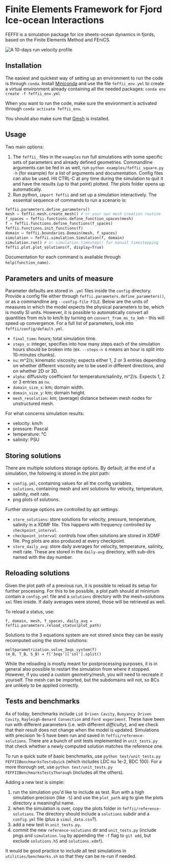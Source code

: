 # Finite Elements Framework for Fjord Ice-ocean Interactions
FEFFII is a simulation package for ice sheets-ocean dynamics in fjords, based on the Finite Elements Method and FEniCS. 

![A 10-days run velocity profile](https://user-images.githubusercontent.com/7880569/201364071-462730a9-6cfa-4c47-b9ad-b133448c6d91.png)

## Installation
The easiest and quickest way of setting up an environment to run the code is through `conda`.
Install [Miniconda](https://docs.conda.io/en/latest/miniconda.html) and use the file `feffii_env.yml` to create a virtual environment already containing all the needed packages:
`conda env create -f feffii_env.yml`

When you want to run the code, make sure the environment is activated through `conda activate feffii_env`.

You should also make sure that [Gmsh](http://gmsh.info/) is installed.

## Usage
Two main options:
1) The `feffii_` files in the `examples` run full simulations with some specific sets of parameters and already defined geometries. Commandline arguments can be fed in as well, run `python examples/feffii_square.py -h` (for example) for a list of arguments and documentation. Config files can also be used.
Hit CTRL-C at any time during the simulation to quit it and have the results (up to that point) plotted. The plots folder opens up automatically.
2) Run python, `import feffii` and set up a simulation interactively. The essential sequence of commands to run a scenario is:

```python
feffii.parameters.define_parameters()
mesh = feffii.mesh.create_mesh() # or your own mesh creation routine
f_spaces = feffii.functions.define_function_spaces(mesh)
f = feffii.functions.define_functions(f_spaces)
feffii.functions.init_functions(f)
domain = feffii.boundaries.Domain(mesh, f_spaces)
simulation = feffii.simulation.Simulation(f, domain)
simulation.run() # or simulation.timestep() for manual timestepping
feffii.plot.plot_solutions(f, display=True)
```

Documentation for each command is available through `help(function_name)`.

## Parameters and units of measure
Parameter defaults are stored in `.yml` files inside the `config` directory. Provide a config file either through `feffii.parameters.define_parameters()`, or as a commandline arg `--config-file FILE`. Below are the units of measures in which the model expects the physical parameters to be, which is mostly SI units. However, it is possible to automatically convert all quantities from m/s to km/h by turning on `convert_from_ms_to_kmh` - this will speed up convergence. For a full list of parameters, look into `feffii/config/default.yml`.

- `final_time`: hours; total simulation time.
- `steps_n`: integer, specifies into how many steps each of the simulation hours should be broken into (ex. `--steps-n 6` means an hour is split into 10-minutes chunks).
- `nu`: m^2/s; kinematic viscosity; expects either 1, 2 or 3 entries depending on whether different viscosity are to be used in different directions, and on whether 2D or 3D.
- `alpha`: diffusivity coefficient for temperature/salinity, m^2/s. Expects 1, 2 or 3 entries as `nu`.
- `domain_size_x`: km; domain width.
- `domain_size_y`: km; domain height.
- `mesh_resolution`: km; (average) distance between mesh nodes for unstructured mesh.

For what concerns simulation results:

- velocity: km/h
- pressure: Pascal
- temperature: °C
- salinity: PSU

## Storing solutions
There are multiple solutions storage options.
By default, at the end of a simulation, the following is stored in the plot path:
- `config.yml`, containing values for all the config variables.
- `solutions`, containing mesh and xml solutions for velocity, temperature, salinity, melt rate.
- png plots of solutions.

Further storage options are controlled by apt settings:
- `store_solutions`: store solutions for velocity, pressure, temperature, salinity in a XDMF file. This happens with frequency controlled by `checkpoint_interval`.
- `checkpoint_interval`: controls how often solutions are stored in XDMF file. Png plots are also produced at every checkpoint.
- `store_daily_avg`: store daily averages for velocity, temperature, salinity, melt rate. These are stored in the `daily-avg` directory, with sub-dirs named with the day number.

## Reloading solutions
Given the plot path of a previous run, it is possible to reload its setup for further processing. For this to be possible, a plot path should at minimum contain a `config.yml` file and a `solutions` directory with the mesh+solutions `xml` files inside. If daily averages were stored, those will be retrieved as well.

To reload a status, use:

`f, domain, mesh, f_spaces, daily_avg = feffii.parameters.reload_status(plot_path)`

Solutions to the 3 equations system are not stored since they can be easily recomputed using the stored solutions:
```
meltparametrization.solve_3eqs_system(f)
(m_B, T_B, S_B) = f['3eqs']['sol'].split()
```

While the reloading is mostly meant for postprocessing purposes, it is in general also possible to restart the simulation from where it stopped. However, if you used a custom geometry/mesh, you will need to recreate it yourself. The mesh can be imported, but the subdomains will not, so BCs are unlikely to be applied correctly.

## Tests and benchmarks
As of today, benchmarks include `Lid Driven Cavity`, `Buoyancy Driven Cavity`, `Rayleigh-Benard Convection` and `Ford experiment`. These have been run with different parameters (i.e. with different _difficulty_), and we check that their result does not change when the model is updated. Simulations with precision 1e-5 have been run and saved in `feffii/reference-solutions`. There are a bunch of unit tests implemented in `unit_tests.py` that check whether a newly computed solution matches the reference one.

To run a quick suite of basic benchmarks, use `python test/unit_tests.py FEFFIIBenchmarksTestsQuick` (which includes LDC nu 1e-2, BDC 100). For a more thorough set, use `python test/unit_tests.py FEFFIIBenchmarksTestsThorough` (includes all the others).

Adding a new test is simple:
1. run the simulation you'd like to include as test. Run with a high simulation precision (like `-5`) and use the `plot_path` arg to give the plots directory a meaningful name.
2. when the simulation is over, copy the plots folder in `feffii/reference-solutions`. The directory should include a `solutions` subdir and a `config.yml` file (plus a `simul_data.csv`?).
3. add a new test in `unit_tests.py`.
4. commit the new `reference-solutions` dir and `unit_tests.py` (include pngs and `simulation.log` by appending the `-f` flag to `git add`, but exclude `solutions.h5` and `solutions.xdmf`).

It would be good practice to include all test simulations in `utilities/benchmarks.sh` so that they can be re-run if needed.
